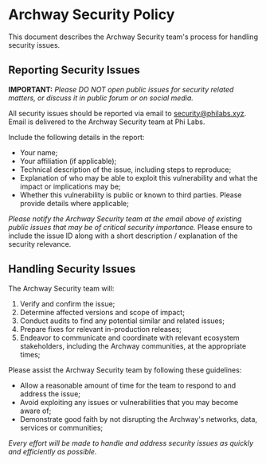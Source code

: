 # Archway Security Policy

This document describes the Archway Security team's process for handling security issues.

## Reporting Security Issues

__IMPORTANT:__ _Please DO NOT open public issues for security related matters, or discuss it in public forum or on social media._

All security issues should be reported via email to [security@philabs.xyz](mailto:security@philabs.xyz). Email is delivered to the Archway Security team at Phi Labs.

Include the following details in the report:

- Your name;
- Your affiliation (if applicable);
- Technical description of the issue, including steps to reproduce;
- Explanation of who may be able to exploit this vulnerability and what the impact or implications may be;
- Whether this vulnerability is public or known to third parties. Please provide details where applicable;

_Please notify the Archway Security team at the email above of existing public issues that may be of critical security importance._ Please ensure to include the issue ID along with a short description / explanation of the security relevance.

## Handling Security Issues

The Archway Security team will:

1. Verify and confirm the issue;
2. Determine affected versions and scope of impact;
3. Conduct audits to find any potential similar and related issues;
4. Prepare fixes for relevant in-production releases;
5. Endeavor to communicate and coordinate with relevant ecosystem stakeholders, including the Archway communities, at the appropriate times;

Please assist the Archway Security team by following these guidelines:

- Allow a reasonable amount of time for the team to respond to and address the issue;
- Avoid exploiting any issues or vulnerabilities that you may become aware of;
- Demonstrate good faith by not disrupting the Archway's networks, data, services or communities;

_Every effort will be made to handle and address security issues as quickly and efficiently as possible._
